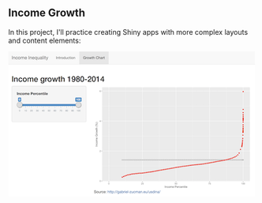 ## Income Growth

In this project, I'll practice creating Shiny apps with more complex layouts and content elements:

![Example income growth chart](img/example.png)
